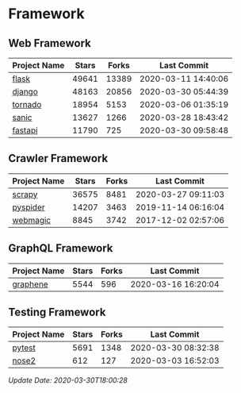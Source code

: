 # Framework

## Web Framework

| Project Name | Stars | Forks | Last Commit |
| ------------ | ----- | ----- | ----------- |
| [flask](https://github.com/pallets/flask) | 49641 | 13389 | 2020-03-11 14:40:06 |
| [django](https://github.com/django/django) | 48163 | 20856 | 2020-03-30 05:44:39 |
| [tornado](https://github.com/tornadoweb/tornado) | 18954 | 5153 | 2020-03-06 01:35:19 |
| [sanic](https://github.com/huge-success/sanic) | 13627 | 1266 | 2020-03-28 18:43:42 |
| [fastapi](https://github.com/tiangolo/fastapi) | 11790 | 725 | 2020-03-30 09:58:48 |

## Crawler Framework

| Project Name | Stars | Forks | Last Commit |
| ------------ | ----- | ----- | ----------- |
| [scrapy](https://github.com/scrapy/scrapy) | 36575 | 8481 | 2020-03-27 09:11:03 |
| [pyspider](https://github.com/binux/pyspider) | 14207 | 3463 | 2019-11-14 06:16:04 |
| [webmagic](https://github.com/code4craft/webmagic) | 8845 | 3742 | 2017-12-02 02:57:06 |

## GraphQL Framework

| Project Name | Stars | Forks | Last Commit |
| ------------ | ----- | ----- | ----------- |
| [graphene](https://github.com/graphql-python/graphene) | 5544 | 596 | 2020-03-16 16:20:04 |

## Testing Framework

| Project Name | Stars | Forks | Last Commit |
| ------------ | ----- | ----- | ----------- |
| [pytest](https://github.com/pytest-dev/pytest) | 5691 | 1348 | 2020-03-30 08:32:38 |
| [nose2](https://github.com/nose-devs/nose2) | 612 | 127 | 2020-03-03 16:52:03 |

*Update Date: 2020-03-30T18:00:28*